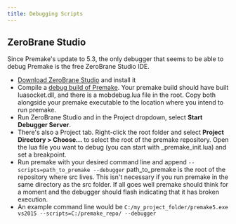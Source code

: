 ```yaml
---
title: Debugging Scripts
---
```


## ZeroBrane Studio

Since Premake's update to 5.3, the only debugger that seems to be able to debug Premake is the free ZeroBrane Studio IDE.

* [Download ZeroBrane Studio](https://studio.zerobrane.com/) and install it
* Compile a [debug build of Premake](Building-Premake.md). Your premake build should have built luasocket.dll, and there is a mobdebug.lua file in the root. Copy both alongside your premake executable to the location where you intend to run premake.
* Run ZeroBrane Studio and in the Project dropdown, select **Start Debugger Server**.
* There's also a Project tab. Right-click the root folder and select **Project Directory > Choose...** to select the root of the premake repository. Open the lua file you want to debug (you can start with _premake_init.lua) and set a breakpoint.
* Run premake with your desired command line and append `--scripts=path_to_premake --debugger` path_to_premake is the root of the repository where src lives. This isn't necessary if you run premake in the same directory as the src folder. If all goes well premake should think for a moment and the debugger should flash indicating that it has broken execution.
* An example command line would be `C:/my_project_folder/premake5.exe vs2015 --scripts=C:/premake_repo/ --debugger`

